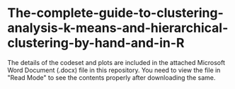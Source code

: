 # The-complete-guide-to-clustering-analysis-k-means-and-hierarchical-clustering-by-hand-and-in-R

The details of the codeset and plots are included in the attached Microsoft Word Document (.docx) file in this repository. 
You need to view the file in "Read Mode" to see the contents properly after downloading the same.
